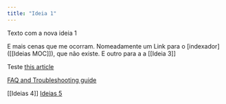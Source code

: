 ```yaml
---
title: "Ideia 1"
---
```


Texto com a nova ideia 1

E mais cenas que me ocorram.
Nomeadamente um Link para o [indexador]([[Ideias MOC]]), que não existe. 
E outro para a a [[Ideia 3]]

Teste 
[this article](https://www.emergeinteractive.com/insights/detail/the-essentials-of-favicons/)

[FAQ and Troubleshooting guide](notes/troubleshooting.md)

[[Ideias 4]]
[Ideias 5](notes/Ideias_5.md)



